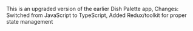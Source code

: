 This is an upgraded version of the earlier Dish Palette app,
Changes:
Switched from JavaScript to TypeScript, 
Added Redux/toolkit for proper state management
